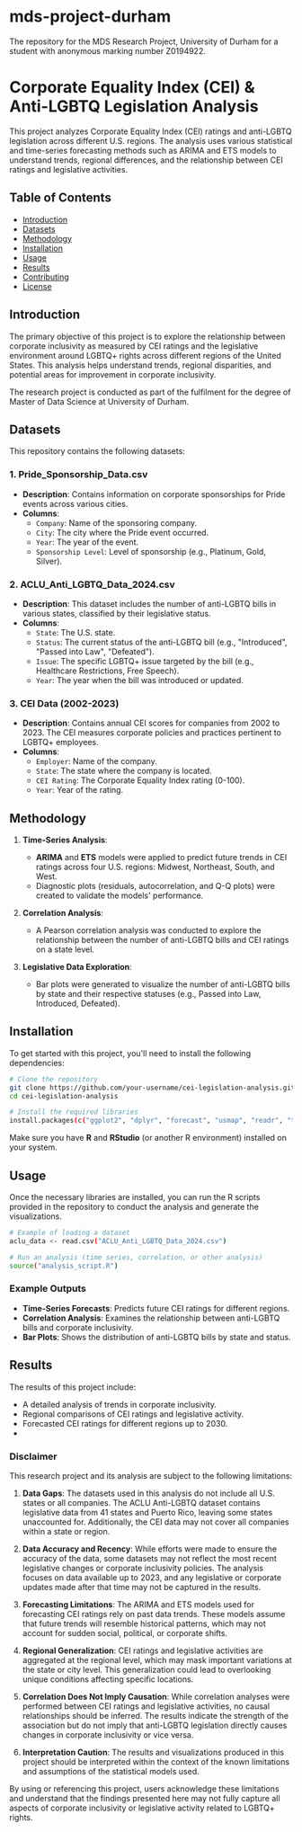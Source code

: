 # mds-project-durham
The repository for the MDS Research Project, University of Durham for a student with anonymous marking number Z0194922.


# Corporate Equality Index (CEI) & Anti-LGBTQ Legislation Analysis

This project analyzes Corporate Equality Index (CEI) ratings and anti-LGBTQ legislation across different U.S. regions. The analysis uses various statistical and time-series forecasting methods such as ARIMA and ETS models to understand trends, regional differences, and the relationship between CEI ratings and legislative activities.

## Table of Contents

- [Introduction](#introduction)
- [Datasets](#datasets)
- [Methodology](#methodology)
- [Installation](#installation)
- [Usage](#usage)
- [Results](#results)
- [Contributing](#contributing)
- [License](#license)

## Introduction

The primary objective of this project is to explore the relationship between corporate inclusivity as measured by CEI ratings and the legislative environment around LGBTQ+ rights across different regions of the United States. This analysis helps understand trends, regional disparities, and potential areas for improvement in corporate inclusivity.

The research project is conducted as part of the fulfilment for the degree of Master of Data Science at University of Durham.

## Datasets

This repository contains the following datasets:

### 1. **Pride_Sponsorship_Data.csv**
   - **Description**: Contains information on corporate sponsorships for Pride events across various cities.
   - **Columns**:
     - `Company`: Name of the sponsoring company.
     - `City`: The city where the Pride event occurred.
     - `Year`: The year of the event.
     - `Sponsorship Level`: Level of sponsorship (e.g., Platinum, Gold, Silver).

### 2. **ACLU_Anti_LGBTQ_Data_2024.csv**
   - **Description**: This dataset includes the number of anti-LGBTQ bills in various states, classified by their legislative status.
   - **Columns**:
     - `State`: The U.S. state.
     - `Status`: The current status of the anti-LGBTQ bill (e.g., "Introduced", "Passed into Law", "Defeated").
     - `Issue`: The specific LGBTQ+ issue targeted by the bill (e.g., Healthcare Restrictions, Free Speech).
     - `Year`: The year when the bill was introduced or updated.

### 3. **CEI Data (2002-2023)**
   - **Description**: Contains annual CEI scores for companies from 2002 to 2023. The CEI measures corporate policies and practices pertinent to LGBTQ+ employees.
   - **Columns**:
     - `Employer`: Name of the company.
     - `State`: The state where the company is located.
     - `CEI Rating`: The Corporate Equality Index rating (0-100).
     - `Year`: Year of the rating.

## Methodology

1. **Time-Series Analysis**:
   - **ARIMA** and **ETS** models were applied to predict future trends in CEI ratings across four U.S. regions: Midwest, Northeast, South, and West.
   - Diagnostic plots (residuals, autocorrelation, and Q-Q plots) were created to validate the models' performance.

2. **Correlation Analysis**:
   - A Pearson correlation analysis was conducted to explore the relationship between the number of anti-LGBTQ bills and CEI ratings on a state level.

3. **Legislative Data Exploration**:
   - Bar plots were generated to visualize the number of anti-LGBTQ bills by state and their respective statuses (e.g., Passed into Law, Introduced, Defeated).

## Installation

To get started with this project, you'll need to install the following dependencies:

```bash
# Clone the repository
git clone https://github.com/your-username/cei-legislation-analysis.git
cd cei-legislation-analysis

# Install the required libraries
install.packages(c("ggplot2", "dplyr", "forecast", "usmap", "readr", "tidyr"))

```

Make sure you have **R** and **RStudio** (or another R environment) installed on your system.

## Usage

Once the necessary libraries are installed, you can run the R scripts provided in the repository to conduct the analysis and generate the visualizations.

```bash
# Example of loading a dataset
aclu_data <- read.csv("ACLU_Anti_LGBTQ_Data_2024.csv")

# Run an analysis (time series, correlation, or other analysis)
source("analysis_script.R")
```

### Example Outputs

- **Time-Series Forecasts**: Predicts future CEI ratings for different regions.
- **Correlation Analysis**: Examines the relationship between anti-LGBTQ bills and corporate inclusivity.
- **Bar Plots**: Shows the distribution of anti-LGBTQ bills by state and status.

## Results

The results of this project include:
- A detailed analysis of trends in corporate inclusivity.
- Regional comparisons of CEI ratings and legislative activity.
- Forecasted CEI ratings for different regions up to 2030.
- 
### Disclaimer

This research project and its analysis are subject to the following limitations:

1. **Data Gaps**: The datasets used in this analysis do not include all U.S. states or all companies. The ACLU Anti-LGBTQ dataset contains legislative data from 41 states and Puerto Rico, leaving some states unaccounted for. Additionally, the CEI data may not cover all companies within a state or region.

2. **Data Accuracy and Recency**: While efforts were made to ensure the accuracy of the data, some datasets may not reflect the most recent legislative changes or corporate inclusivity policies. The analysis focuses on data available up to 2023, and any legislative or corporate updates made after that time may not be captured in the results.

3. **Forecasting Limitations**: The ARIMA and ETS models used for forecasting CEI ratings rely on past data trends. These models assume that future trends will resemble historical patterns, which may not account for sudden social, political, or corporate shifts.

4. **Regional Generalization**: CEI ratings and legislative activities are aggregated at the regional level, which may mask important variations at the state or city level. This generalization could lead to overlooking unique conditions affecting specific locations.

5. **Correlation Does Not Imply Causation**: While correlation analyses were performed between CEI ratings and legislative activities, no causal relationships should be inferred. The results indicate the strength of the association but do not imply that anti-LGBTQ legislation directly causes changes in corporate inclusivity or vice versa.

6. **Interpretation Caution**: The results and visualizations produced in this project should be interpreted within the context of the known limitations and assumptions of the statistical models used.

By using or referencing this project, users acknowledge these limitations and understand that the findings presented here may not fully capture all aspects of corporate inclusivity or legislative activity related to LGBTQ+ rights.
